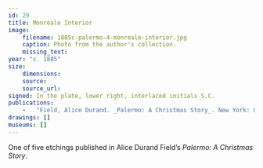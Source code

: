 ```yaml
---
id: 29
title: Monreale Interior
image:
    filename: 1885c-palermo-4-monreale-interior.jpg
    caption: Photo from the author's collection.
    missing_text: 
year: "c. 1885"
size:
    dimensions: 
    source: 
    source_url: 
signed: In the plate, lower right, interlaced initials S.C.
publications:
    -   "Field, Alice Durand. _Palermo: A Christmas Story_. New York: G.P. Putnam's Sons, 1885."
drawings: []
museums: []
---
```

One of five etchings published in Alice Durand Field’s _Palermo: A Christmas Story_.